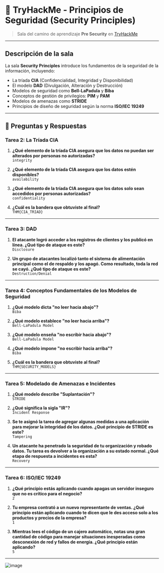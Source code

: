 # 🔐 TryHackMe - Principios de Seguridad (Security Principles)

>  Sala del camino de aprendizaje **Pre Security** en [TryHackMe](https://tryhackme.com/room/securityprinciples)

---

##  Descripción de la sala

La sala **Security Principles** introduce los fundamentos de la seguridad de la información, incluyendo:

- La tríada **CIA** (Confidencialidad, Integridad y Disponibilidad)
- El modelo **DAD** (Divulgación, Alteración y Destrucción)
- Modelos de seguridad como **Bell-LaPadula** y **Biba**
- Conceptos de gestión de privilegios: **PIM** y **PAM**
- Modelos de amenazas como **STRIDE**
- Principios de diseño de seguridad según la norma **ISO/IEC 19249**

---

## 🧪 Preguntas y Respuestas

###  Tarea 2: La Tríada CIA

1. **¿Qué elemento de la tríada CIA asegura que los datos no puedan ser alterados por personas no autorizadas?**  
   `integrity`

2. **¿Qué elemento de la tríada CIA asegura que los datos estén disponibles?**  
   `availability`

3. **¿Qué elemento de la tríada CIA asegura que los datos solo sean accedidos por personas autorizadas?**  
   `confidentiality`

4. **¿Cuál es la bandera que obtuviste al final?**  
   `THM{CIA_TRIAD}`

---

###  Tarea 3: DAD

1. **El atacante logró acceder a los registros de clientes y los publicó en línea. ¿Qué tipo de ataque es este?**  
   `Disclosure`

2. **Un grupo de atacantes localizó tanto el sistema de alimentación principal como el de respaldo y los apagó. Como resultado, toda la red se cayó. ¿Qué tipo de ataque es este?**  
   `Destruction/Denial`

---

###  Tarea 4: Conceptos Fundamentales de los Modelos de Seguridad

1. **¿Qué modelo dicta "no leer hacia abajo"?**  
   `Biba`

2. **¿Qué modelo establece "no leer hacia arriba"?**  
   `Bell-LaPadula Model`

3. **¿Qué modelo enseña "no escribir hacia abajo"?**  
   `Bell-LaPadula Model`

4. **¿Qué modelo impone "no escribir hacia arriba"?**  
   `Biba`

5. **¿Cuál es la bandera que obtuviste al final?**  
   `THM{SECURITY_MODELS}`

---

###  Tarea 5: Modelado de Amenazas e Incidentes

1. **¿Qué modelo describe "Suplantación"?**  
   `STRIDE`

2. **¿Qué significa la sigla "IR"?**  
   `Incident Response`

3. **Se te asignó la tarea de agregar algunas medidas a una aplicación para mejorar la integridad de los datos. ¿Qué principio de STRIDE es este?**  
   `Tampering`

4. **Un atacante ha penetrado la seguridad de tu organización y robado datos. Tu tarea es devolver a la organización a su estado normal. ¿Qué etapa de respuesta a incidentes es esta?**  
   `Recovery`

---

###  Tarea 6: ISO/IEC 19249

1. **¿Qué principio estás aplicando cuando apagas un servidor inseguro que no es crítico para el negocio?**  
   `2`

2. **Tu empresa contrató a un nuevo representante de ventas. ¿Qué principio están aplicando cuando te dicen que le des acceso solo a los productos y precios de la empresa?**  
   `1`

3. **Mientras lees el código de un cajero automático, notas una gran cantidad de código para manejar situaciones inesperadas como desconexión de red y fallos de energía. ¿Qué principio están aplicando?**  
   `5`

---

![image](https://github.com/user-attachments/assets/df16035d-a373-4f17-884d-896661f45169)

